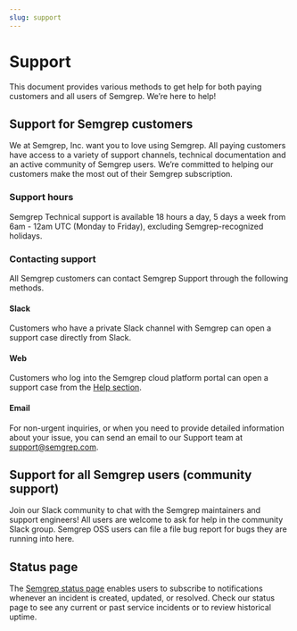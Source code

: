 ```yaml
---
slug: support
---
```


# Support

This document provides various methods to get help for both paying customers and all users of Semgrep. We’re here to help!

## Support for Semgrep customers

We at Semgrep, Inc. want you to love using Semgrep. All paying customers have access to a variety of support channels, technical documentation and an active community of Semgrep users. We’re committed to helping our customers make the most out of their Semgrep subscription.

### Support hours

Semgrep Technical support is available 18 hours a day, 5 days a week from 6am - 12am UTC (Monday to Friday), excluding Semgrep-recognized holidays.

### Contacting support

All Semgrep customers can contact Semgrep Support through the following methods.

#### Slack

Customers who have a private Slack channel with Semgrep can open a support case directly from Slack. 

#### Web

Customers who log into the Semgrep cloud platform portal can open a support case from the [Help section](https://semgrep.dev/orgs/-/support). 

#### Email

For non-urgent inquiries, or when you need to provide detailed information about your issue, you can send an email to our Support team at [support@semgrep.com](mailto:support@semgrep.com).

## Support for all Semgrep users (community support)

Join our Slack community to chat with the Semgrep maintainers and support engineers! All users are welcome to ask for help in the community Slack group. Semgrep OSS users can file a file bug report for bugs they are running into here.

## Status page

The [Semgrep status page](https://status.semgrep.dev/) enables users to subscribe to notifications whenever an incident is created, updated, or resolved. Check our status page to see any current or past service incidents or to review historical uptime.
